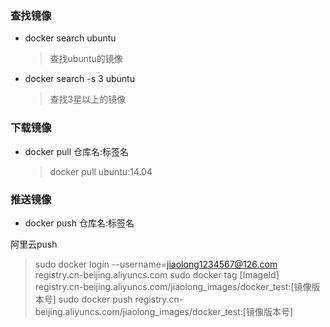 ### 查找镜像

- docker search ubuntu

  > 查找ubuntu的镜像

- docker search -s 3 ubuntu

  > 查找3星以上的镜像

### 下载镜像

- docker pull 仓库名:标签名

  > docker pull ubuntu:14.04

### 推送镜像

- docker push 仓库名:标签名

阿里云push

> sudo docker login --username=jiaolong1234567@126.com registry.cn-beijing.aliyuncs.com
> sudo docker tag [ImageId] registry.cn-beijing.aliyuncs.com/jiaolong_images/docker_test:[镜像版本号]
> sudo docker push registry.cn-beijing.aliyuncs.com/jiaolong_images/docker_test:[镜像版本号]